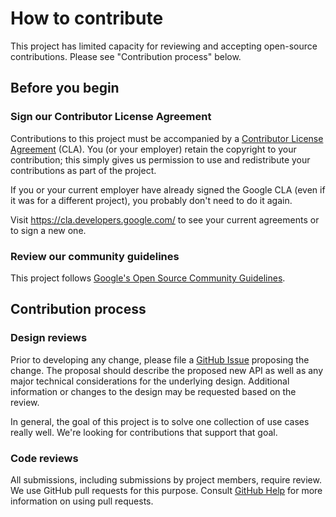 # How to contribute

This project has limited capacity for reviewing and accepting open-source
contributions.  Please see "Contribution process" below.

## Before you begin

### Sign our Contributor License Agreement

Contributions to this project must be accompanied by a
[Contributor License Agreement](https://cla.developers.google.com/about) (CLA).
You (or your employer) retain the copyright to your contribution; this simply
gives us permission to use and redistribute your contributions as part of the
project.

If you or your current employer have already signed the Google CLA (even if it
was for a different project), you probably don't need to do it again.

Visit <https://cla.developers.google.com/> to see your current agreements or to
sign a new one.

### Review our community guidelines

This project follows
[Google's Open Source Community Guidelines](https://opensource.google/conduct/).

## Contribution process

### Design reviews

Prior to developing any change, please file a
[GitHub Issue](https://docs.github.com/en/issues/tracking-your-work-with-issues/about-issues)
proposing the change.  The
proposal should describe the proposed new API as well as any major technical
considerations for the underlying design.  Additional information or changes to
the design may be requested based on the review.

In general, the goal of this project is to solve one collection of use cases
really well.  We're looking for contributions that support that goal.

### Code reviews

All submissions, including submissions by project members, require review. We
use GitHub pull requests for this purpose. Consult
[GitHub Help](https://help.github.com/articles/about-pull-requests/) for more
information on using pull requests.
